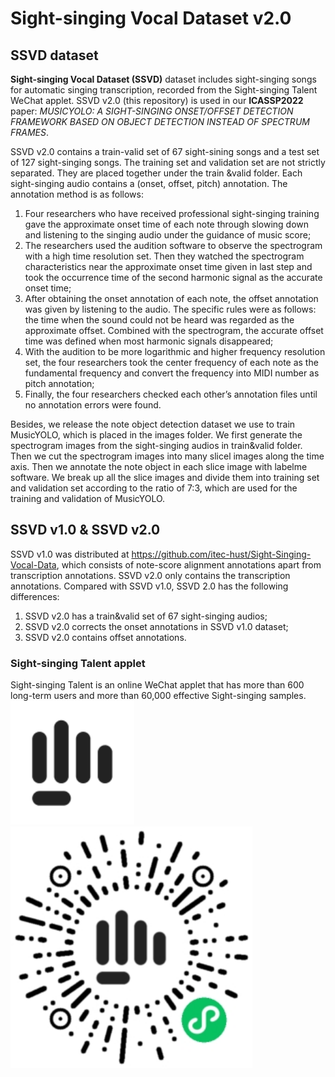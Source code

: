 # Sight-singing Vocal Dataset v2.0

## SSVD dataset
**Sight-singing Vocal Dataset (SSVD)** dataset includes sight-singing songs for automatic singing transcription,  recorded from the Sight-singing Talent WeChat applet. SSVD v2.0 (this repository) is used in our **ICASSP2022** paper:  *MUSICYOLO: A SIGHT-SINGING ONSET/OFFSET DETECTION FRAMEWORK BASED ON OBJECT DETECTION INSTEAD OF SPECTRUM FRAMES*. 

SSVD v2.0 contains a train-valid set of 67 sight-sining songs and a test set of 127 sight-singing songs. The training set and validation set are not strictly separated. They are placed together under the train &valid folder. Each sight-singing audio contains a (onset, offset, pitch) annotation. The annotation method is as follows:
1. Four researchers who have received professional sight-singing training gave the approximate onset time of each note through slowing down and listening to the singing audio under the guidance of music score;
2. The researchers used the audition software to observe the spectrogram with a high time resolution set. Then they watched the spectrogram characteristics near the approximate onset time given in last step and took the occurrence time of the second harmonic signal as the accurate onset time;
3. After obtaining the onset annotation of each note, the offset annotation was given by listening to the audio. The specific rules were as follows: the time when the sound could not be heard was regarded as the approximate offset. Combined with the spectrogram, the accurate offset time was defined when most harmonic signals disappeared;
4. With the audition to be more logarithmic and higher frequency resolution set, the four researchers took the center frequency of each note as the fundamental frequency and convert the frequency into MIDI number as pitch annotation;
5. Finally, the four researchers checked each other’s annotation files until no annotation errors were found.

Besides, we release the note object detection dataset we use to train MusicYOLO, which is placed in the images folder. We first generate the spectrogram images from the sight-singing audios in train&valid folder. Then we cut the spectrogram images into many slicel images along the time axis. Then we annotate the note object in each slice image with labelme software. We break up all the slice images and divide them into training set and validation set according to the ratio of 7:3, which are used for the training and validation of MusicYOLO.

## SSVD v1.0 & SSVD v2.0

SSVD v1.0 was distributed at https://github.com/itec-hust/Sight-Singing-Vocal-Data, which consists of note-score alignment annotations apart from  transcription annotations. SSVD v2.0 only contains the transcription annotations. Compared with SSVD v1.0, SSVD 2.0 has the following differences:
1. SSVD v2.0 has a train&valid set of 67 sight-singing audios;
2. SSVD v2.0 corrects the onset annotations in SSVD v1.0 dataset;
3. SSVD v2.0 contains offset annotations.

### Sight-singing Talent applet

Sight-singing Talent is an online WeChat applet that has more than 600 long-term users and more than 60,000 effective Sight-singing samples.
<img src="icon.png" alt="Sight-singing Talent" style="zoom:150%;" />
<img src="qr.jpg" alt="QR code" style="zoom:150%;" />